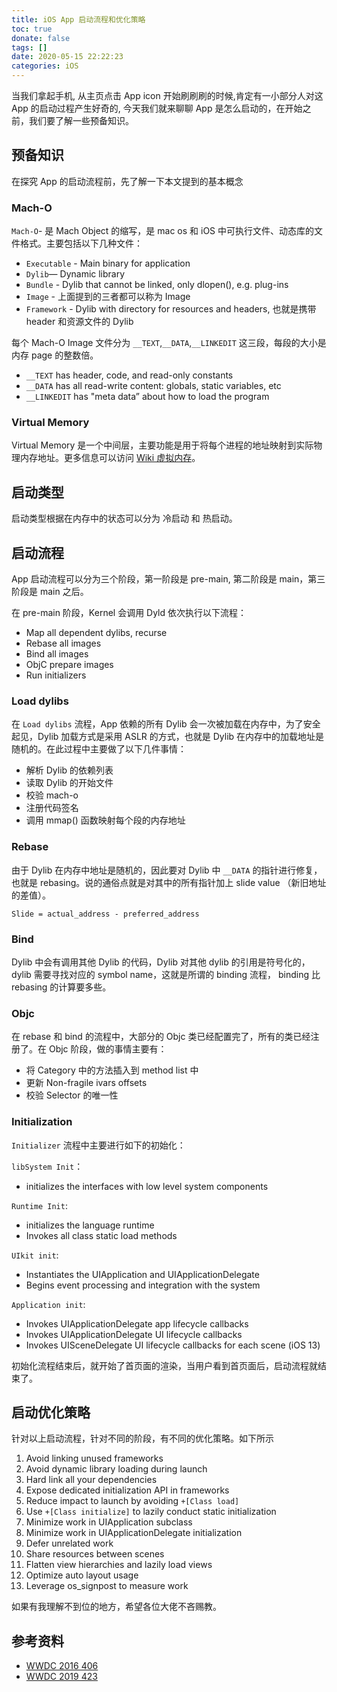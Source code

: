 ```yaml
---
title: iOS App 启动流程和优化策略
toc: true
donate: false
tags: []
date: 2020-05-15 22:22:23
categories: iOS
---
```


当我们拿起手机, 从主页点击 App icon 开始刷刷刷的时候,肯定有一小部分人对这 App 的启动过程产生好奇的, 今天我们就来聊聊 App 是怎么启动的，在开始之前，我们要了解一些预备知识。

<!-- more -->

## 预备知识

在探究 App 的启动流程前，先了解一下本文提到的基本概念

### Mach-O

`Mach-O`-  是 Mach Object 的缩写，是 mac os 和 iOS 中可执行文件、动态库的文件格式。主要包括以下几种文件：

- `Executable` - Main binary for application
- `Dylib`— Dynamic library
- `Bundle` - Dylib that cannot be linked, only dlopen(), e.g. plug-ins
- `Image` - 上面提到的三者都可以称为 Image
- `Framework` - Dylib with directory for resources and headers, 也就是携带 header 和资源文件的 Dylib

每个 Mach-O Image 文件分为 `__TEXT`,`__DATA`,`__LINKEDIT` 这三段，每段的大小是内存 page 的整数倍。

- `__TEXT` has header, code, and
read-only constants
- `__DATA` has all read-write content:
globals, static variables, etc
- `__LINKEDIT` has "meta data” about
how to load the program

### Virtual Memory

Virtual Memory 是一个中间层，主要功能是用于将每个进程的地址映射到实际物理内存地址。更多信息可以访问 [Wiki 虚拟内存](https://zh.wikipedia.org/zh-hans/%E8%99%9A%E6%8B%9F%E5%86%85%E5%AD%98)。

## 启动类型

启动类型根据在内存中的状态可以分为 冷启动 和 热启动。

## 启动流程

App 启动流程可以分为三个阶段，第一阶段是 pre-main, 第二阶段是 main，第三阶段是 main 之后。

在 pre-main 阶段，Kernel 会调用 Dyld 依次执行以下流程：

- Map all dependent dylibs, recurse
- Rebase all images
- Bind all images
- ObjC prepare images
- Run initializers

### Load dylibs

在 `Load dylibs` 流程，App 依赖的所有 Dylib 会一次被加载在内存中，为了安全起见，Dylib 加载方式是采用 ASLR 的方式，也就是 Dylib 在内存中的加载地址是随机的。在此过程中主要做了以下几件事情：

- 解析 Dylib 的依赖列表
- 读取 Dylib 的开始文件
- 校验 mach-o
- 注册代码签名
- 调用 mmap() 函数映射每个段的内存地址

### Rebase

由于 Dylib 在内存中地址是随机的，因此要对 Dylib 中 `__DATA` 的指针进行修复，也就是 rebasing。说的通俗点就是对其中的所有指针加上 slide value （新旧地址的差值）。

```
Slide = actual_address - preferred_address
```

### Bind

Dylib 中会有调用其他 Dylib 的代码，Dylib 对其他 dylib 的引用是符号化的，dylib 需要寻找对应的 symbol name，这就是所谓的 binding 流程， binding 比 rebasing 的计算要多些。

### Objc

在 rebase 和 bind 的流程中，大部分的 Objc 类已经配置完了，所有的类已经注册了。在 Objc 阶段，做的事情主要有：

- 将 Category 中的方法插入到 method list 中
- 更新 Non-fragile ivars offsets
- 校验 Selector 的唯一性

### Initialization

`Initializer` 流程中主要进行如下的初始化：

`libSystem Init`：

- initializes the interfaces with low level system components

`Runtime Init`:

- initializes the language runtime
- Invokes all class static load methods

`UIkit init`:

- Instantiates the UIApplication and UIApplicationDelegate
- Begins event processing and integration with the system

`Application init`:

- Invokes UIApplicationDelegate app lifecycle callbacks
- Invokes UIApplicationDelegate UI lifecycle callbacks
- Invokes UISceneDelegate UI lifecycle callbacks for each scene (iOS 13)

初始化流程结束后，就开始了首页面的渲染，当用户看到首页面后，启动流程就结束了。

## 启动优化策略

针对以上启动流程，针对不同的阶段，有不同的优化策略。如下所示

1. Avoid linking unused frameworks
2. Avoid dynamic library loading during launch
3. Hard link all your dependencies
4. Expose dedicated initialization API in frameworks
5. Reduce impact to launch by avoiding `+[Class load]`
6. Use `+[Class initialize]` to lazily conduct static initialization
7. Minimize work in UIApplication subclass
8. Minimize work in UIApplicationDelegate initialization
9. Defer unrelated work
10. Share resources between scenes
11. Flatten view hierarchies and lazily load views
12. Optimize auto layout usage
13. Leverage os_signpost to measure work

如果有我理解不到位的地方，希望各位大佬不吝赐教。

## 参考资料

- [WWDC 2016 406](https://developer.apple.com/videos/play/wwdc2016/406/)
- [WWDC 2019 423](https://developer.apple.com/videos/play/wwdc2019/423/)
